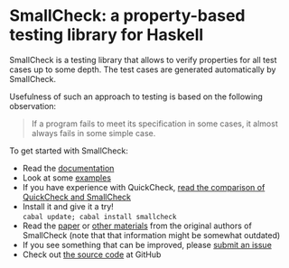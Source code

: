 SmallCheck: a property-based testing library for Haskell
========================================================

SmallCheck is a testing library that allows to verify properties for all test
cases up to some depth. The test cases are generated automatically by
SmallCheck.

Usefulness of such an approach to testing is based on the following observation:

> If a program fails to meet its specification in some cases, it almost always
> fails in some simple case.

To get started with SmallCheck:

* Read the [documentation][haddock]
* Look at some [examples][examples]
* If you have experience with QuickCheck, [read the comparison of QuickCheck and SmallCheck][comparison]
* Install it and give it a try!  
  `cabal update; cabal install smallcheck`
* Read the [paper][paper] or [other materials][oldpage] from the original
  authors of SmallCheck (note that that information might be somewhat outdated)
* If you see something that can be improved, please [submit an issue][issues]
* Check out [the source code][github] at GitHub

[haddock]: http://hackage.haskell.org/packages/archive/smallcheck/latest/doc/html/Test-SmallCheck.html
[hackage]: http://hackage.haskell.org/package/smallcheck
[examples]: https://github.com/feuerbach/smallcheck/tree/master/examples
[paper]: http://www.cs.york.ac.uk/fp/smallcheck/smallcheck.pdf
[oldpage]: http://www.cs.york.ac.uk/fp/smallcheck/
[comparison]: https://github.com/feuerbach/smallcheck/wiki/Comparison-with-QuickCheck
[github]: https://github.com/feuerbach/smallcheck
[issues]: https://github.com/feuerbach/smallcheck/issues
